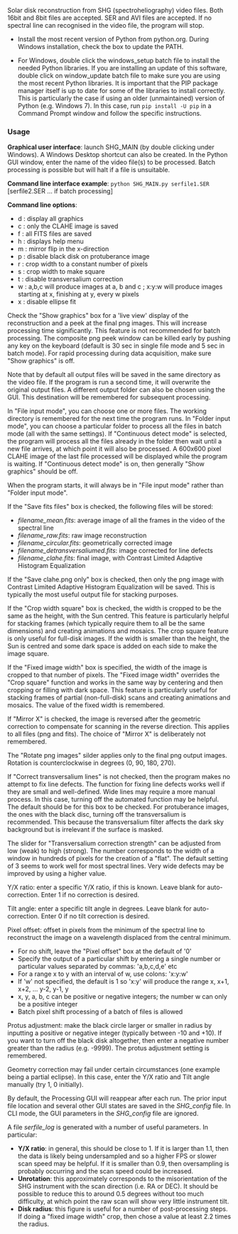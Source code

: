 Solar disk reconstruction from SHG (spectroheliography) video files. Both 16bit and 8bit files are accepted. SER and AVI files are accepted.
If no spectral line can recognised in the video file, the program will stop.

- Install the most recent version of Python from python.org. During Windows installation, check the box to update the PATH.

- For Windows, double click the windows_setup batch file to install the needed Python libraries.
If you are installing an update of this software, double click on window_update batch file to make sure you are using the most recent Python libraries. 
It is important that the PIP package manager itself is up to date for some of the libraries to install correctly. 
This is particularly the case if using an older (unmaintained) version of Python (e.g. Windows 7). 
In this case, run `pip install -U pip` in a Command Prompt window and follow the specific instructions.

### **Usage**

**Graphical user interface**: launch SHG_MAIN (by double clicking under Windows). A Windows Desktop shortcut can also be created.
In the Python GUI window, enter the name of the video file(s) to be processed. Batch processing is possible but will halt if a file is unsuitable.

**Command line interface example**: `python SHG_MAIN.py serfile1.SER` [serfile2.SER ... if batch processing]

**Command line options**:

- d : display all graphics
- c : only the CLAHE image is saved
- f : all FITS files are saved
- h : displays help menu
- m : mirror flip in the x-direction
- p : disable black disk on protuberance image
- r : crop width to a constant number of pixels
- s : crop width to make square
- t : disable transversalium correction
- w : a,b,c will produce images at a, b and c ; x:y:w will produce images starting at x, finishing at y, every w pixels
- x : disable ellipse fit

Check the "Show graphics" box for a 'live view' display of the reconstruction and a peek at the final png images.
This will increase processing time significantly. This feature is not recommended for batch processing.
The composite png peek window can be killed early by pushing any key on the keyboard (default is 30 sec in single file mode and 5 sec in batch mode).
For rapid processing during data acquisition, make sure "Show graphics" is off.

Note that by default all output files will be saved in the same directory as the video file. If the program is run a second time, it will overwrite the original output files.
A different output folder can also be chosen using the GUI. This destination will be remembered for subsequent processing.

In "File input mode", you can choose one or more files. The working directory is remembered for the next time the program runs.
In "Folder input mode", you can choose a particular folder to process all the files in batch mode (all with the same settings).
If "Continuous detect mode" is selected, the program will process all the files already in the folder then wait until a new file arrives, at which point it will also be processed.
A 600x600 pixel CLAHE image of the last file processed will be displayed while the program is waiting.
If "Continuous detect mode" is on, then generally "Show graphics" should be off.

When the program starts, it will always be in "File input mode" rather than "Folder input mode".

If the "Save fits files" box is checked, the following files will be stored:

- _filename_mean.fits_: average image of all the frames in the video of the spectral line
- _filename_raw.fits_: raw image reconstruction
- _filename_circular.fits_: geometrically corrected image
- _filename_detransversaliumed.fits_: image corrected for line defects
- _filename_clahe.fits_: final image, with Contrast Limited Adaptive Histogram Equalization

If the "Save clahe.png only" box is checked, then only the png image with Contrast Limited Adaptive Histogram Equalization will be saved.
This is typically the most useful output file for stacking purposes.

If the "Crop width square" box is checked, the width is cropped to be the same as the height, with the Sun centred.
This feature is particularly helpful for stacking frames (which typically require them to all be the same dimensions) and creating animations and mosaics.
The crop square feature is only useful for full-disk images.
If the width is smaller than the height, the Sun is centred and some dark space is added on each side to make the image square.

If the "Fixed image width" box is specified, the width of the image is cropped to that number of pixels. 
The "Fixed image width" overrides the "Crop square" function and works in the same way by centering and then cropping or filling with dark space.
This feature is particularly useful for stacking frames of partial (non-full-disk) scans and creating animations and mosaics.
The value of the fixed width is remembered.

If "Mirror X" is checked, the image is reversed after the geometric correction to compensate for scanning in the reverse direction. This applies to all files (png and fits).
The choice of "Mirror X" is deliberately not remembered.

The "Rotate png images" silder applies only to the final png output images. Rotation is counterclockwise in degrees (0, 90, 180, 270).

If "Correct transversalium lines" is not checked, then the program makes no attempt to fix line defects.
The function for fixing line defects works well if they are small and well-defined. Wide lines may require a more manual process.
In this case, turning off the automated function may be helpful. The default should be for this box to be checked.
For protuberance images, the ones with the black disc, turning off the transversalium is recommended. This because the transversalium filter affects the dark sky background but is irrelevant if the surface is masked.

The slider for "Transversalium correction strength" can be adjusted from low (weak) to high (strong).
The number corresponds to the width of a window in hundreds of pixels for the creation of a "flat".
The default setting of 3 seems to work well for most spectral lines. Very wide defects may be improved by using a higher value.

Y/X ratio: enter a specific Y/X ratio, if this is known. Leave blank for auto-correction. Enter 1 if no correction is desired.

Tilt angle: enter a specific tilt angle in degrees. Leave blank for auto-correction. Enter 0 if no tilt correction is desired.

Pixel offset: offset in pixels from the minimum of the spectral line to reconstruct the image on a wavelength displaced from the central minimum.
- For no shift, leave the "Pixel offset" box at the default of '0'
- Specify the output of a particular shift by entering a single number or particular values separated by commas: 'a,b,c,d,e' etc
- For a range x to y with an interval of w, use colons: 'x:y:w'
- If 'w' not specified, the default is 1 so  'x:y' will produce the range x, x+1, x+2, ... y-2, y-1, y
- x, y, a, b, c can be positive or negative integers; the number w can only be a positive integer
- Batch pixel shift processing of a batch of files is allowed

Protus adjustment: make the black circle larger or smaller in radius by inputting a positive or negative integer (typically between -10 and +10).
If you want to turn off the black disk altogether, then enter a negative number greater than the radius (e.g. -9999).
The protus adjustment setting is remembered.

Geometry correction may fail under certain circumstances (one example being a partial eclipse). In this case, enter the Y/X ratio and Tilt angle manually (try 1, 0 initially).

By default, the Processing GUI will reappear after each run.
The prior input file location and several other GUI states are saved in the _SHG_config_ file.
In CLI mode, the GUI parameters in the _SHG_config_ file are ignored.

A file _serfile_log_ is generated with a number of useful parameters. In particular:
- **Y/X ratio**: in general, this should be close to 1. If it is larger than 1.1, then the data is likely being undersampled and so a higher FPS or slower scan speed may be helpful.
If it is smaller than 0.9, then oversampling is probably occurring and the scan speed could be increased.
- **Unrotation**: this approximately corresponds to the misorientation of the SHG instrument with the scan direction (i.e. RA or DEC).
It should be possible to reduce this to around 0.5 degrees without too much difficulty, at which point the raw scan will show very little instrument tilt.
- **Disk radius**: this figure is useful for a number of post-processing steps. If doing a "fixed image width" crop, then chose a value at least 2.2 times the radius.